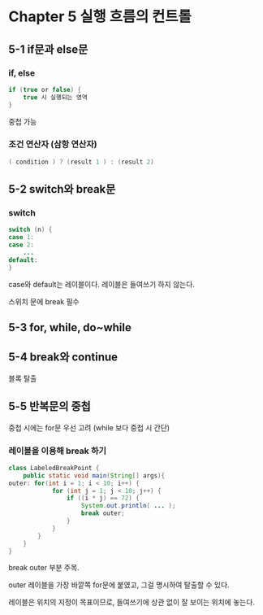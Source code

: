 # Chapter 5 실행 흐름의 컨트롤

## 5-1 if문과 else문

### if, else

```java
if (true or false) {
    true 시 실행되는 영역 
}
```

중첩 가능 

### 조건 연산자 (삼항 연산자)

```java
( condition ) ? (result 1 ) : (result 2)
```



## 5-2 switch와 break문

### switch

```java
switch (n) {
case 1:
case 2:
    ...
default:
}
```

case와 default는 레이블이다. 레이블은 들여쓰기 하지 않는다.

스위치 문에 break 필수

## 5-3 for, while, do~while

## 5-4 break와 continue

블록 탈출

## 5-5 반복문의 중첩

중첩 시에는 for문 우선 고려 (while 보다 중첩 시 간단)

### 레이블을 이용해 break 하기

```java
class LabeledBreakPoint {
    public static void main(String[] args){
outer: for(int i = 1; i < 10; i++) {
    		for (int j = 1; j < 10; j++) {
                if ((i * j) == 72) {
                    System.out.println( ... );
                    break outer;
                }
            }
		}
    }
}
```

break outer 부분 주목. 

outer 레이블을 가장 바깥쪽 for문에 붙였고, 그걸 명시하여 탈출할 수 있다.

레이블은 위치의 지정이 목표이므로, 들여쓰기에 상관 없이 잘 보이는 위치에 놓는다. 